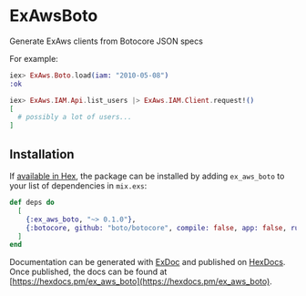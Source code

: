 # ExAwsBoto

Generate ExAws clients from Botocore JSON specs

For example:

```elixir
iex> ExAws.Boto.load(iam: "2010-05-08")
:ok

iex> ExAws.IAM.Api.list_users |> ExAws.IAM.Client.request!()
[
  # possibly a lot of users...
]
```

## Installation

If [available in Hex](https://hex.pm/docs/publish), the package can be installed
by adding `ex_aws_boto` to your list of dependencies in `mix.exs`:

```elixir
def deps do
  [
    {:ex_aws_boto, "~> 0.1.0"},
    {:botocore, github: "boto/botocore", compile: false, app: false, runtime: false}
  ]
end
```

Documentation can be generated with [ExDoc](https://github.com/elixir-lang/ex_doc)
and published on [HexDocs](https://hexdocs.pm). Once published, the docs can
be found at [https://hexdocs.pm/ex_aws_boto](https://hexdocs.pm/ex_aws_boto).

